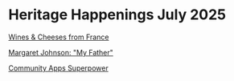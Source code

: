 # Heritage Happenings July 2025

[Wines & Cheeses from France]( #https://heritage-happenings.github.io/Blog/2025/07-july/2025-07-04/french_wine_cheese_flyer.md )

[Margaret Johnson: "My Father"]( #https://heritage-happenings.github.io/Blog/2025/07-july/2025-07-03/2025-07-04-Margaret-Johnson-My-Father.md )

[Community Apps Superpower]( #https://heritage-happenings.github.io/Blog/2025/07-july/2025-07-02-community-apps-superpower/2025-07-02-community-apps-superpower.md )
